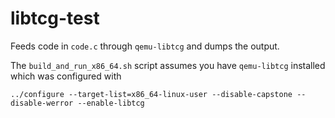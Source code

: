 # libtcg-test

Feeds code in `code.c` through `qemu-libtcg` and dumps the output.

The `build_and_run_x86_64.sh` script assumes you have `qemu-libtcg` installed which was configured with
```
../configure --target-list=x86_64-linux-user --disable-capstone --disable-werror --enable-libtcg
```
